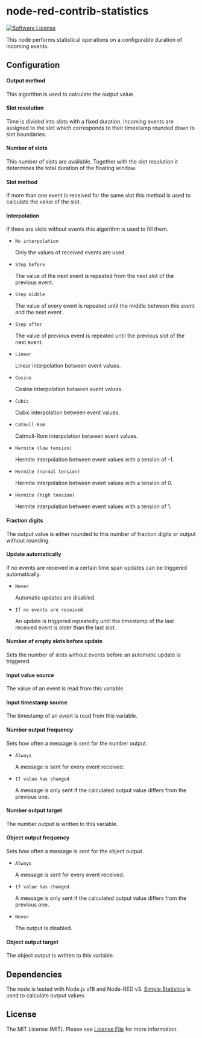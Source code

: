 # node-red-contrib-statistics

[![Software License][ico-license]](LICENSE.md)

This node performs statistical operations on a configurable duration of incoming events.

## Configuration

#### Output method

This algorithm is used to calculate the output value.

#### Slot resolution

Time is divided into slots with a fixed duration. Incoming events are assigned to the slot which corresponds to their timestamp rounded down to slot boundaries.

#### Number of slots

This number of slots are available. Together with the slot resolution it determines the total duration of the floating window.

#### Slot method

If more than one event is received for the same slot this method is used to calculate the value of the slot.

#### Interpolation

If there are slots without events this algorithm is used to fill them.

-   `No interpolation`

    Only the values of received events are used.

-   `Step before`

    The value of the next event is repeated from the next slot of the previous event.

-   `Step middle`

    The value of every event is repeated until the middle between this event and the next event .

-   `Step after`

    The value of previous event is repeated until the previous slot of the next event.

-   `Linear`

    Linear interpolation between event values.

-   `Cosine`

    Cosine interpolation between event values.

-   `Cubic`

    Cubic interpolation between event values.

-   `Catmull-Rom`

    Catmull-Rom interpolation between event values.

-   `Hermite (low tension)`

    Hermite interpolation between event values with a tension of -1.

-   `Hermite (normal tension)`

    Hermite interpolation between event values with a tension of 0.

-   `Hermite (high tension)`

    Hermite interpolation between event values with a tension of 1.

#### Fraction digits

The output value is either rounded to this number of fraction digits or output without rounding.

#### Update automatically

If no events are received in a certain time span updates can be triggered automatically.

-   `Never`

    Automatic updates are disabled.

-   `If no events are received`

    An update is triggered repeatedly until the timestamp of the last received event is older than the last slot.

#### Number of empty slots before update

Sets the number of slots without events before an automatic update is triggered.

#### Input value source

The value of an event is read from this variable.

#### Input timestamp source

The timestamp of an event is read from this variable.

#### Number output frequency

Sets how often a message is sent for the number output.

-   `Always`

    A message is sent for every event received.

-   `If value has changed`

    A message is only sent if the calculated output value differs from the previous one.

#### Number output target

The number output is written to this variable.

#### Object output frequency

Sets how often a message is sent for the object output.

-   `Always`

    A message is sent for every event received.

-   `If value has changed`

    A message is only sent if the calculated output value differs from the previous one.

-   `Never`

    The output is disabled.

#### Object output target

The object output is written to this variable.

## Dependencies

The node is tested with Node.js v18 and Node-RED v3. [Simple Statistics](https://github.com/simple-statistics/simple-statistics) is used to calculate output values.

## License

The MIT License (MIT). Please see [License File](LICENSE.md) for more information.

[ico-license]: https://img.shields.io/badge/license-MIT-brightgreen.svg?style=flat-square
